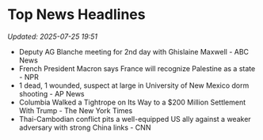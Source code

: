 # Top News Headlines

_Updated: 2025-07-25 19:51_

- Deputy AG Blanche meeting for 2nd day with Ghislaine Maxwell - ABC News
- French President Macron says France will recognize Palestine as a state - NPR
- 1 dead, 1 wounded, suspect at large in University of New Mexico dorm shooting - AP News
- Columbia Walked a Tightrope on Its Way to a $200 Million Settlement With Trump - The New York Times
- Thai-Cambodian conflict pits a well-equipped US ally against a weaker adversary with strong China links - CNN